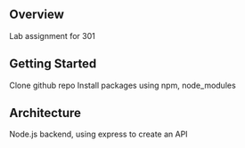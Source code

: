 ## Overview
Lab assignment for 301

## Getting Started
Clone github repo
Install packages using npm, node_modules

## Architecture
Node.js backend, using express to create an API


